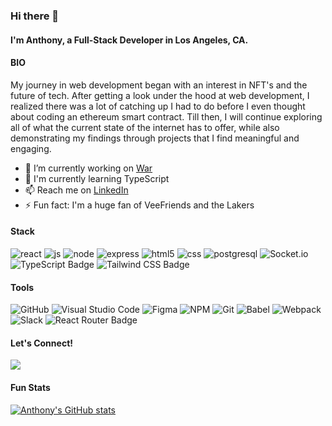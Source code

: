 ### Hi there 👋

#### I'm Anthony, a Full-Stack Developer in Los Angeles, CA.
  
#### BIO

My journey in web development began with an interest in NFT's and the future of tech. After getting a look under the hood at web development, I realized there was a lot of catching up I had to do before I even thought about coding an ethereum smart contract. Till then, I will continue exploring all of what the current state of the internet has to offer, while also demonstrating my findings through projects that I find meaningful and engaging.

- 🔭 I’m currently working on [War](https://warcardgame.xyz)
- 🌱 I'm currently learning TypeScript
- 📫 Reach me on [LinkedIn](https://linkedin.com/in/anthonyisaiahurbina)
- ⚡️ Fun fact: I'm a huge fan of VeeFriends and the Lakers

#### Stack
 ![react](https://user-images.githubusercontent.com/49361894/194735984-0088c501-2ea1-447b-922d-1947c60af3f2.svg)
 ![js](https://user-images.githubusercontent.com/49361894/194735990-a92a1544-6f6b-4ebf-9eb1-3148a1b69a7b.svg)
 ![node](https://user-images.githubusercontent.com/49361894/194735997-ca439a7b-de9b-44fb-98df-de0e348c982d.svg)
 ![express](https://user-images.githubusercontent.com/49361894/194735999-9b43342d-522b-41a9-823d-318362c82aac.svg)
 ![html5](https://user-images.githubusercontent.com/49361894/194736004-a8430d19-7685-440b-bb59-58412591cb39.svg)
 ![css](https://user-images.githubusercontent.com/49361894/194736008-f444cf88-9615-411a-b5c6-a86798b43180.svg)
 ![postgresql](https://user-images.githubusercontent.com/49361894/194736013-02d95228-339d-46a2-8fd0-75cd8d288194.svg)
 ![Socket.io](https://img.shields.io/badge/Socket.io-black?style=for-the-badge&logo=socket.io&badgeColor=010101)
 ![TypeScript Badge](https://img.shields.io/badge/TypeScript-3178C6?logo=typescript&logoColor=fff&style=for-the-badge)
 ![Tailwind CSS Badge](https://img.shields.io/badge/Tailwind%20CSS-06B6D4?logo=tailwindcss&logoColor=fff&style=for-the-badge)
 
#### Tools 
![GitHub](https://img.shields.io/badge/github-%23121011.svg?style=for-the-badge&logo=github&logoColor=white)
![Visual Studio Code](https://img.shields.io/badge/Visual%20Studio%20Code-0078d7.svg?style=for-the-badge&logo=visual-studio-code&logoColor=white)
![Figma](https://img.shields.io/badge/figma-%23F24E1E.svg?style=for-the-badge&logo=figma&logoColor=white)
![NPM](https://img.shields.io/badge/NPM-%23000000.svg?style=for-the-badge&logo=npm&logoColor=white)
![Git](https://img.shields.io/badge/git-%23F05033.svg?style=for-the-badge&logo=git&logoColor=white)
![Babel](https://img.shields.io/badge/Babel-F9DC3e?style=for-the-badge&logo=babel&logoColor=black)
![Webpack](https://img.shields.io/badge/webpack-%238DD6F9.svg?style=for-the-badge&logo=webpack&logoColor=black)
![Slack](https://img.shields.io/badge/Slack-4A154B?style=for-the-badge&logo=slack&logoColor=white)
![React Router Badge](https://img.shields.io/badge/React%20Router-CA4245?logo=reactrouter&logoColor=fff&style=for-the-badge)

#### Let's Connect!
<a href="https://www.linkedin.com/in/anthonyisaiahurbina/" target="_blank" rel="noreferrer"><img src="https://img.shields.io/badge/linkedin-Anthony Urbina-white?style=for-the-badge&color=0077B5&logo=linkedin&logoColor=0077B5&labelColor=white" /></a>

#### Fun Stats
[![Anthony's GitHub stats](https://github-readme-stats.vercel.app/api?username=anthony-urbina&theme=tokyonight&hide=stars,contribs)](https://github.com/anthony-urbina/github-readme-stats)
